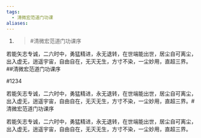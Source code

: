```yaml
---
tags:
  - 清微宏范道门功课
aliases:
---
```




1.  > #清微宏范道门功课序 

若能矢志专诚，二六时中，勇猛精进，永无退转，在世端能出世，居尘自可离尘，出入虚无，逍遥宇宙，自由自在，无灭无生，方寸不染，一尘妙用，直超三界。##清微宏范道门功课序

#1234

若能矢志专诚，二六时中，勇猛精进，永无退转，在世端能出世，居尘自可离尘，出入虚无，逍遥宇宙，自由自在，无灭无生，方寸不染，一尘妙用，直超三界。#清微宏范道门功课序




若能矢志专诚，二六时中，勇猛精进，永无退转，在世端能出世，居尘自可离尘，出入虚无，逍遥宇宙，自由自在，无灭无生，方寸不染，一尘妙用，直超三界。


